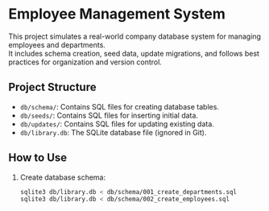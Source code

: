 # Employee Management System

This project simulates a real-world company database system for managing employees and departments.  
It includes schema creation, seed data, update migrations, and follows best practices for organization and version control.

## Project Structure

- `db/schema/`: Contains SQL files for creating database tables.
- `db/seeds/`: Contains SQL files for inserting initial data.
- `db/updates/`: Contains SQL files for updating existing data.
- `db/library.db`: The SQLite database file (ignored in Git).

## How to Use

1. Create database schema:
   ```bash
   sqlite3 db/library.db < db/schema/001_create_departments.sql
   sqlite3 db/library.db < db/schema/002_create_employees.sql
